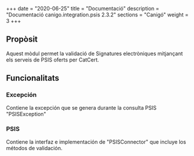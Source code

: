 +++
date        = "2020-06-25"
title       = "Documentació"
description = "Documentació canigo.integration.psis 2.3.2"
sections    = "Canigó"
weight      = 3
+++

## Propòsit

Aquest mòdul permet la validació de Signatures electròniques mitjançant els serveis de PSIS oferts per CatCert.

## Funcionalitats

### Excepción

Contiene la excepción que se genera durante la consulta PSIS "PSISException"

### PSIS

Contiene la interfaz e implementación de "PSISConnector" que incluye los métodos de validación. 
